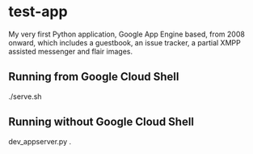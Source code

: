 # test-app
My very first Python application, Google App Engine based, from 2008 onward, which includes a guestbook, an issue tracker, a partial XMPP assisted messenger and flair images.

## Running from Google Cloud Shell
./serve.sh

## Running without Google Cloud Shell
dev_appserver.py .
